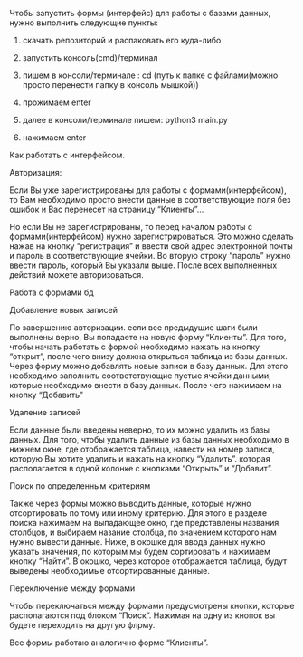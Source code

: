 Чтобы запустить формы (интерфейс) для работы с базами данных, нужно выполнить следующие пункты:

1. скачать репозиторий и распаковать его куда-либо

2. запустить консоль(cmd)/терминал

3. пишем в консоли/терминале : cd (путь к папке с файлами(можно просто перенести папку в консоль мышкой))

4. прожимаем enter

5. далее в консоли/терминале пишем: python3 main.py

6. нажимаем enter

Как работать с интерфейсом.

Авторизация:

Если Вы уже зарегистрированы для работы с формами(интерфейсом), то Вам необходимо просто внести данные в соответствующие поля без ошибок и Вас перенесет на страницу “Клиенты”...

Но если Вы не зарегистрированы, то перед началом работы с формами(интерфейсом) нужно зарегистрироваться. Это можно сделать нажав на кнопку “регистрация” и ввести свой адрес электронной почты и пароль в соответствующие ячейки. Во вторую строку “пароль” нужно ввести пароль, который Вы указали выше. После всех выполненных действий можете авторизоваться.

Работа с формами бд 

Добавление новых записей

По завершению авторизации. если все предыдущие шаги были выполнены верно, Вы попадаете на новую форму “Клиенты”. Для того, чтобы начать работать с формой необходимо нажать на кнопку “открыт”, после чего внизу должна открыться таблица из базы данных.
Через форму можно добавлять новые записи в базу данных. Для этого необходимо заполнить соответствующие пустые ячейки данными, которые необходимо внести в базу данных. После чего нажимаем на кнопку “Добавить”

Удаление записей 

Если данные были введены неверно, то их можно удалить из базы данных. Для того, чтобы удалить данные из базы данных необходимо в нижнем окне, где отображается таблица, навести на номер записи, которую Вы хотите удалить и нажать на кнопку “Удалить”. которая располагается в одной колонке с кнопками “Открыть” и “Добавит”.

Поиск по определенным критериям

Также через формы можно выводить данные, которые нужно отсортировать по тому или иному критерию. Для этого в разделе поиска нажимаем на выпадающее окно, где представлены названия столбцов, и выбираем назание столбца, по значением которого нам нужно вывести данные. Ниже, в окошке для ввода данных нужно указать значения, по которым мы будем сортировать и нажимаем кнопку “Найти”. В окошко, через которое отображается таблица, будут выведены необходимые отсортированные данные.

Переключение между формами

Чтобы переключаться между формами предусмотрены кнопки, которые располагаются под блоком “Поиск”. Нажимая на одну из кнопок вы будете переходить на другую флрму.

Все формы работаю аналогично форме “Клиенты”.
